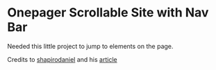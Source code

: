 # Onepager Scrollable Site with Nav Bar

Needed this little project to jump to elements on the page.

Credits to [shapirodaniel](https://github.com/shapirodaniel) and his [article](https://medium.com/geekculture/scrollable-single-page-site-navigation-with-react-custom-hooks-4e7af716f6b1)
